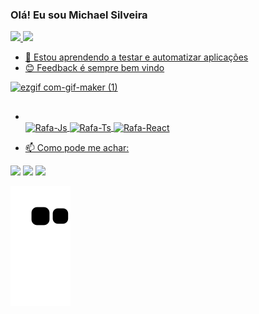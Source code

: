 ### Olá! Eu sou Michael Silveira

 <div>
  <a href="https://github.com/MichaelDev2911">
  <img height="180em" src="https://github-readme-stats.vercel.app/api?username=MichaelDev2911&show_icons=true&theme=dracula&include_all_commits=true&count_private=true"/>
  <img height="180em" src="https://github-readme-stats.vercel.app/api/top-langs/?username=MichaelDev2911&layout=compact&langs_count=7&theme=dracula"/>
</div>


 - 🌱 Estou aprendendo a testar e automatizar aplicações
- 😊 Feedback é sempre bem vindo

![ezgif com-gif-maker (1)](https://user-images.githubusercontent.com/76186505/131926518-bab9457e-7a2d-40d7-add1-b74aa700ebe1.gif)
##

- <div style="display: inline_block"><br>
  <img align="center" alt="Rafa-Js" height="30" width="40" src="https://img.shields.io/badge/C%23-239120?style=for-the-badge&logo=c-sharp&logoColor=white">
  <img align="center" alt="Rafa-Ts" height="30" width="40" src="https://img.shields.io/badge/Java-ED8B00?style=for-the-badge&logo=java&logoColor=white">
  <img align="center" alt="Rafa-React" height="30" width="40" src="https://img.shields.io/badge/MySQL-00000F?style=for-the-badge&logo=mysql&logoColor=white">
  
</div>




- 📫 Como pode me achar:

<div> 
  
 <a href="https://instagram.com/michael.castilho" target="_blank"><img src="https://img.shields.io/badge/-Instagram-%23E4405F?style=for-the-badge&logo=instagram&logoColor=white" target="_blank"></a>
 <a href="https://discord.gg/a3ffRSRP" target="_blank"><img src="https://img.shields.io/badge/Discord-7289DA?style=for-the-badge&logo=discord&logoColor=white" target="_blank"></a> 
 <a href="https://www.linkedin.com/in/michael-vargas-da-silveira-b742a2196/" target="_blank"><img src="https://img.shields.io/badge/-LinkedIn-%230077B5?style=for-the-badge&logo=linkedin&logoColor=white" target="_blank"></a> 
 
  ![Snake animation](https://github.com/rafaballerini/rafaballerini/blob/output/github-contribution-grid-snake.svg)
 
</div>
